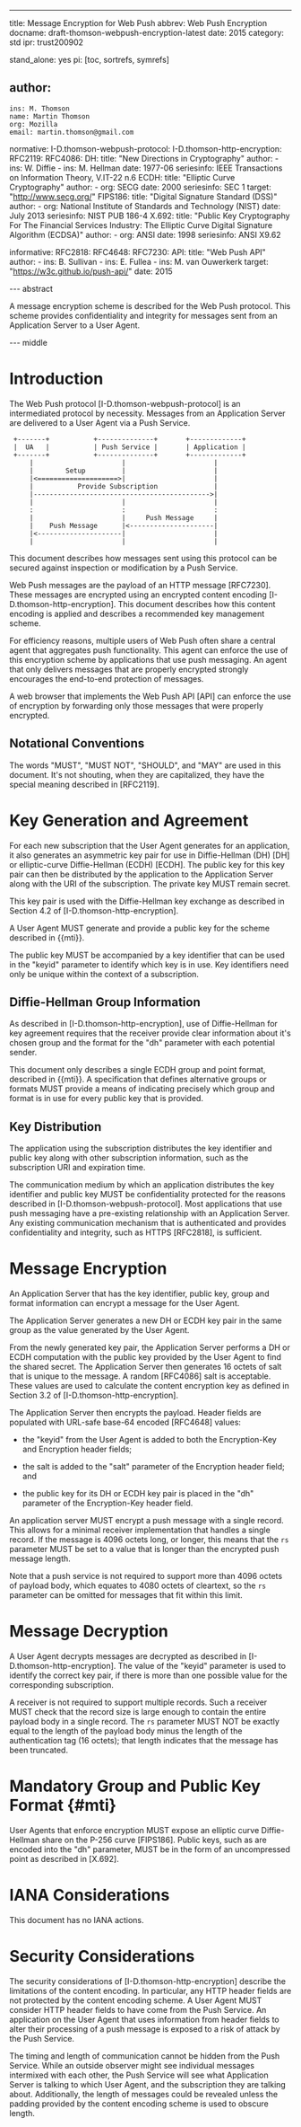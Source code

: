 ---
title: Message Encryption for Web Push
abbrev: Web Push Encryption
docname: draft-thomson-webpush-encryption-latest
date: 2015
category: std
ipr: trust200902

stand_alone: yes
pi: [toc, sortrefs, symrefs]

author:
 -
    ins: M. Thomson
    name: Martin Thomson
    org: Mozilla
    email: martin.thomson@gmail.com


normative:
  I-D.thomson-webpush-protocol:
  I-D.thomson-http-encryption:
  RFC2119:
  RFC4086:
  DH:
    title: "New Directions in Cryptography"
    author:
      - ins: W. Diffie
      - ins: M. Hellman
    date: 1977-06
    seriesinfo: IEEE Transactions on Information Theory, V.IT-22 n.6
  ECDH:
    title: "Elliptic Curve Cryptography"
    author:
      - org: SECG
    date: 2000
    seriesinfo: SEC 1
    target: "http://www.secg.org/"
  FIPS186:
    title: "Digital Signature Standard (DSS)"
    author:
      - org: National Institute of Standards and Technology (NIST)
    date: July 2013
    seriesinfo: NIST PUB 186-4
  X.692:
     title: "Public Key Cryptography For The Financial Services Industry: The Elliptic Curve Digital Signature Algorithm (ECDSA)"
     author:
       - org: ANSI
     date: 1998
     seriesinfo: ANSI X9.62

informative:
  RFC2818:
  RFC4648:
  RFC7230:
  API:
     title: "Web Push API"
     author:
       - ins: B. Sullivan
       - ins: E. Fullea
       - ins: M. van Ouwerkerk
     target: "https://w3c.github.io/push-api/"
     date: 2015


--- abstract

A message encryption scheme is described for the Web Push protocol.  This scheme
provides confidentiality and integrity for messages sent from an Application
Server to a User Agent.


--- middle

# Introduction

The Web Push protocol [I-D.thomson-webpush-protocol] is an intermediated
protocol by necessity.  Messages from an Application Server are delivered to a
User Agent via a Push Service.

~~~
 +-------+           +--------------+       +-------------+
 |  UA   |           | Push Service |       | Application |
 +-------+           +--------------+       +-------------+
     |                      |                      |
     |        Setup         |                      |
     |<====================>|                      |
     |           Provide Subscription              |
     |-------------------------------------------->|
     |                      |                      |
     :                      :                      :
     |                      |     Push Message     |
     |    Push Message      |<---------------------|
     |<---------------------|                      |
     |                      |                      |
~~~

This document describes how messages sent using this protocol can be secured
against inspection or modification by a Push Service.

Web Push messages are the payload of an HTTP message [RFC7230].  These messages
are encrypted using an encrypted content encoding
[I-D.thomson-http-encryption].  This document describes how this
content encoding is applied and describes a recommended key management scheme.

For efficiency reasons, multiple users of Web Push often share a central agent
that aggregates push functionality.  This agent can enforce the use of this
encryption scheme by applications that use push messaging.  An agent that only
delivers messages that are properly encrypted strongly encourages the end-to-end
protection of messages.

A web browser that implements the Web Push API [API] can enforce the use of
encryption by forwarding only those messages that were properly encrypted.


## Notational Conventions

The words "MUST", "MUST NOT", "SHOULD", and "MAY" are used in this document.
It's not shouting, when they are capitalized, they have the special meaning
described in [RFC2119].


# Key Generation and Agreement

For each new subscription that the User Agent generates for an application, it
also generates an asymmetric key pair for use in Diffie-Hellman (DH) [DH] or
elliptic-curve Diffie-Hellman (ECDH) [ECDH].  The public key for this key pair
can then be distributed by the application to the Application Server along with
the URI of the subscription.  The private key MUST remain secret.

This key pair is used with the Diffie-Hellman key exchange as described in
Section 4.2 of [I-D.thomson-http-encryption].

A User Agent MUST generate and provide a public key for the scheme described in
{{mti}}.

The public key MUST be accompanied by a key identifier that can be used in the
"keyid" parameter to identify which key is in use.  Key identifiers need only be
unique within the context of a subscription.


## Diffie-Hellman Group Information

As described in [I-D.thomson-http-encryption], use of Diffie-Hellman
for key agreement requires that the receiver provide clear information about
it's chosen group and the format for the "dh" parameter with each potential
sender.

This document only describes a single ECDH group and point format, described in
{{mti}}.  A specification that defines alternative groups or formats MUST
provide a means of indicating precisely which group and format is in use for
every public key that is provided.


## Key Distribution

The application using the subscription distributes the key identifier and public
key along with other subscription information, such as the subscription URI and
expiration time.

The communication medium by which an application distributes the key identifier
and public key MUST be confidentiality protected for the reasons described in
[I-D.thomson-webpush-protocol].  Most applications that use push messaging have
a pre-existing relationship with an Application Server.  Any existing
communication mechanism that is authenticated and provides confidentiality and
integrity, such as HTTPS [RFC2818], is sufficient.


# Message Encryption

An Application Server that has the key identifier, public key, group and format
information can encrypt a message for the User Agent.

The Application Server generates a new DH or ECDH key pair in the same group as
the value generated by the User Agent.

From the newly generated key pair, the Application Server performs a DH or ECDH
computation with the public key provided by the User Agent to find the shared
secret.  The Application Server then generates 16 octets of salt that is unique
to the message.  A random [RFC4086] salt is acceptable.  These values are used
to calculate the content encryption key as defined in Section 3.2 of
[I-D.thomson-http-encryption].

The Application Server then encrypts the payload.  Header fields are populated
with URL-safe base-64 encoded [RFC4648] values:

* the "keyid" from the User Agent is added to both the Encryption-Key and
  Encryption header fields;

* the salt is added to the "salt" parameter of the Encryption header field; and

* the public key for its DH or ECDH key pair is placed in the "dh" parameter of
  the Encryption-Key header field.

An application server MUST encrypt a push message with a single record.  This
allows for a minimal receiver implementation that handles a single record.  If
the message is 4096 octets long, or longer, this means that the `rs` parameter
MUST be set to a value that is longer than the encrypted push message length.

Note that a push service is not required to support more than 4096 octets of
payload body, which equates to 4080 octets of cleartext, so the `rs` parameter
can be omitted for messages that fit within this limit.


# Message Decryption

A User Agent decrypts messages are decrypted as described in
[I-D.thomson-http-encryption].  The value of the "keyid" parameter
is used to identify the correct key pair, if there is more than one possible
value for the corresponding subscription.

A receiver is not required to support multiple records.  Such a receiver MUST
check that the record size is large enough to contain the entire payload body in
a single record.  The `rs` parameter MUST NOT be exactly equal to the length of
the payload body minus the length of the authentication tag (16 octets); that
length indicates that the message has been truncated.


# Mandatory Group and Public Key Format {#mti}

User Agents that enforce encryption MUST expose an elliptic curve Diffie-Hellman
share on the P-256 curve [FIPS186].  Public keys, such as are encoded into the
"dh" parameter, MUST be in the form of an uncompressed point as described in
[X.692].


# IANA Considerations

This document has no IANA actions.


# Security Considerations

The security considerations of [I-D.thomson-http-encryption]
describe the limitations of the content encoding.  In particular, any HTTP
header fields are not protected by the content encoding scheme.  A User Agent
MUST consider HTTP header fields to have come from the Push Service.  An
application on the User Agent that uses information from header fields to alter
their processing of a push message is exposed to a risk of attack by the Push
Service.

The timing and length of communication cannot be hidden from the Push Service.
While an outside observer might see individual messages intermixed with each
other, the Push Service will see what Application Server is talking to which
User Agent, and the subscription they are talking about.  Additionally, the
length of messages could be revealed unless the padding provided by the content
encoding scheme is used to obscure length.
